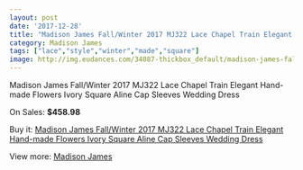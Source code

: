 ```yaml
---
layout: post
date: '2017-12-28'
title: "Madison James Fall/Winter 2017 MJ322 Lace Chapel Train Elegant Hand-made Flowers Ivory Square Aline Cap Sleeves Wedding Dress"
category: Madison James
tags: ["lace","style","winter","made","square"]
image: http://img.eudances.com/34087-thickbox_default/madison-james-fall-winter-2017-mj322-lace-chapel-train-elegant-hand-made-flowers-ivory-square-aline-cap-sleeves-wedding-dress.jpg
---
```

Madison James Fall/Winter 2017 MJ322 Lace Chapel Train Elegant Hand-made Flowers Ivory Square Aline Cap Sleeves Wedding Dress

On Sales: **$458.98**
<a href="https://www.eudances.com/en/madison-james/10343-madison-james-fall-winter-2017-mj322-lace-chapel-train-elegant-hand-made-flowers-ivory-square-aline-cap-sleeves-wedding-dress.html"><amp-img layout="responsive" width="600" height="600" src="//img.eudances.com/34087-thickbox_default/madison-james-fall-winter-2017-mj322-lace-chapel-train-elegant-hand-made-flowers-ivory-square-aline-cap-sleeves-wedding-dress.jpg" alt="Madison James Fall/Winter 2017 MJ322 Lace Chapel Train Elegant Hand-made Flowers Ivory Square Aline Cap Sleeves Wedding Dress 0" /></a>
<a href="https://www.eudances.com/en/madison-james/10343-madison-james-fall-winter-2017-mj322-lace-chapel-train-elegant-hand-made-flowers-ivory-square-aline-cap-sleeves-wedding-dress.html"><amp-img layout="responsive" width="600" height="600" src="//img.eudances.com/34095-thickbox_default/madison-james-fall-winter-2017-mj322-lace-chapel-train-elegant-hand-made-flowers-ivory-square-aline-cap-sleeves-wedding-dress.jpg" alt="Madison James Fall/Winter 2017 MJ322 Lace Chapel Train Elegant Hand-made Flowers Ivory Square Aline Cap Sleeves Wedding Dress 1" /></a>
<a href="https://www.eudances.com/en/madison-james/10343-madison-james-fall-winter-2017-mj322-lace-chapel-train-elegant-hand-made-flowers-ivory-square-aline-cap-sleeves-wedding-dress.html"><amp-img layout="responsive" width="600" height="600" src="//img.eudances.com/34094-thickbox_default/madison-james-fall-winter-2017-mj322-lace-chapel-train-elegant-hand-made-flowers-ivory-square-aline-cap-sleeves-wedding-dress.jpg" alt="Madison James Fall/Winter 2017 MJ322 Lace Chapel Train Elegant Hand-made Flowers Ivory Square Aline Cap Sleeves Wedding Dress 2" /></a>
<a href="https://www.eudances.com/en/madison-james/10343-madison-james-fall-winter-2017-mj322-lace-chapel-train-elegant-hand-made-flowers-ivory-square-aline-cap-sleeves-wedding-dress.html"><amp-img layout="responsive" width="600" height="600" src="//img.eudances.com/34093-thickbox_default/madison-james-fall-winter-2017-mj322-lace-chapel-train-elegant-hand-made-flowers-ivory-square-aline-cap-sleeves-wedding-dress.jpg" alt="Madison James Fall/Winter 2017 MJ322 Lace Chapel Train Elegant Hand-made Flowers Ivory Square Aline Cap Sleeves Wedding Dress 3" /></a>
<a href="https://www.eudances.com/en/madison-james/10343-madison-james-fall-winter-2017-mj322-lace-chapel-train-elegant-hand-made-flowers-ivory-square-aline-cap-sleeves-wedding-dress.html"><amp-img layout="responsive" width="600" height="600" src="//img.eudances.com/34092-thickbox_default/madison-james-fall-winter-2017-mj322-lace-chapel-train-elegant-hand-made-flowers-ivory-square-aline-cap-sleeves-wedding-dress.jpg" alt="Madison James Fall/Winter 2017 MJ322 Lace Chapel Train Elegant Hand-made Flowers Ivory Square Aline Cap Sleeves Wedding Dress 4" /></a>
<a href="https://www.eudances.com/en/madison-james/10343-madison-james-fall-winter-2017-mj322-lace-chapel-train-elegant-hand-made-flowers-ivory-square-aline-cap-sleeves-wedding-dress.html"><amp-img layout="responsive" width="600" height="600" src="//img.eudances.com/34091-thickbox_default/madison-james-fall-winter-2017-mj322-lace-chapel-train-elegant-hand-made-flowers-ivory-square-aline-cap-sleeves-wedding-dress.jpg" alt="Madison James Fall/Winter 2017 MJ322 Lace Chapel Train Elegant Hand-made Flowers Ivory Square Aline Cap Sleeves Wedding Dress 5" /></a>
<a href="https://www.eudances.com/en/madison-james/10343-madison-james-fall-winter-2017-mj322-lace-chapel-train-elegant-hand-made-flowers-ivory-square-aline-cap-sleeves-wedding-dress.html"><amp-img layout="responsive" width="600" height="600" src="//img.eudances.com/34090-thickbox_default/madison-james-fall-winter-2017-mj322-lace-chapel-train-elegant-hand-made-flowers-ivory-square-aline-cap-sleeves-wedding-dress.jpg" alt="Madison James Fall/Winter 2017 MJ322 Lace Chapel Train Elegant Hand-made Flowers Ivory Square Aline Cap Sleeves Wedding Dress 6" /></a>
<a href="https://www.eudances.com/en/madison-james/10343-madison-james-fall-winter-2017-mj322-lace-chapel-train-elegant-hand-made-flowers-ivory-square-aline-cap-sleeves-wedding-dress.html"><amp-img layout="responsive" width="600" height="600" src="//img.eudances.com/34089-thickbox_default/madison-james-fall-winter-2017-mj322-lace-chapel-train-elegant-hand-made-flowers-ivory-square-aline-cap-sleeves-wedding-dress.jpg" alt="Madison James Fall/Winter 2017 MJ322 Lace Chapel Train Elegant Hand-made Flowers Ivory Square Aline Cap Sleeves Wedding Dress 7" /></a>
<a href="https://www.eudances.com/en/madison-james/10343-madison-james-fall-winter-2017-mj322-lace-chapel-train-elegant-hand-made-flowers-ivory-square-aline-cap-sleeves-wedding-dress.html"><amp-img layout="responsive" width="600" height="600" src="//img.eudances.com/34088-thickbox_default/madison-james-fall-winter-2017-mj322-lace-chapel-train-elegant-hand-made-flowers-ivory-square-aline-cap-sleeves-wedding-dress.jpg" alt="Madison James Fall/Winter 2017 MJ322 Lace Chapel Train Elegant Hand-made Flowers Ivory Square Aline Cap Sleeves Wedding Dress 8" /></a>

Buy it: [Madison James Fall/Winter 2017 MJ322 Lace Chapel Train Elegant Hand-made Flowers Ivory Square Aline Cap Sleeves Wedding Dress](https://www.eudances.com/en/madison-james/10343-madison-james-fall-winter-2017-mj322-lace-chapel-train-elegant-hand-made-flowers-ivory-square-aline-cap-sleeves-wedding-dress.html "Madison James Fall/Winter 2017 MJ322 Lace Chapel Train Elegant Hand-made Flowers Ivory Square Aline Cap Sleeves Wedding Dress")

View more: [Madison James](https://www.eudances.com/en/75-Madison-James "Madison James")
